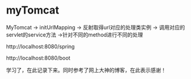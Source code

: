 # myTomcat

MyTomcat -> initUrlMapping -> 反射取得url对应的处理类实例 -> 调用对应的servlet的service方法 ->针对不同的method进行不同的处理 

http://localhost:8080/spring

http://localhost:8080/boot

学习了，在此记录下来。同时参考了网上大神的博客，在此表示感谢！
